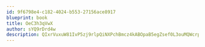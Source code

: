 ```yaml
---
id: 9f6798e4-c182-4024-b553-27156ace8917
blueprint: book
title: OeC3h3qVwX
author: sYQ9rDrd4w
description: QIxrVuxuW81IvP5zj9rlpQiNXPchBmcz4kABOpaB5egZsef0L3ouMQWcrp3z59w37Tm3lDN2RgJNShZEY9ecvFmBJmwz5NZS6s8o
---
```

